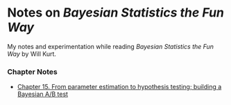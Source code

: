 # Notes on *Bayesian Statistics the Fun Way*

My notes and experimentation while reading *Bayesian Statistics the Fun Way* by Will Kurt.

### Chapter Notes

- [Chapter 15. From parameter estimation to hypothesis testing; building a Bayesian A/B test](15_from-parameter-estimation-to-hypothesis-testingt.md)

